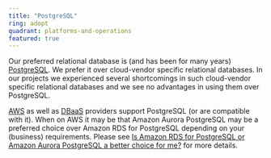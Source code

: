 ```yaml
---
title: "PostgreSQL"
ring: adopt
quadrant: platforms-and-operations
featured: true
---
```


Our preferred relational database is (and has been for many years) <a href="https://www.postgresql.org/">PostgreSQL</a>. We prefer it over cloud-vendor specific relational databases. In our projects we experienced several shortcomings in such cloud-vendor specific relational databases and we see no advantages in using them over PostgreSQL.

[AWS](/platforms-and-operations/aws) as well as [DBaaS](/methods-and-patterns/database-as-s-service) providers support PostgreSQL (or are compatible with it). When on AWS it may be that Amazon Aurora PostgreSQL may be a preferred choice over Amazon RDS for PostgreSQL depending on your (business) requirements. Please see <a href="https://aws.amazon.com/blogs/database/is-amazon-rds-for-postgresql-or-amazon-aurora-postgresql-a-better-choice-for-me/">Is Amazon RDS for PostgreSQL or Amazon Aurora PostgreSQL a better choice for me?</a> for more details.
